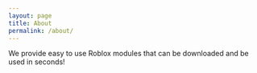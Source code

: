```yaml
---
layout: page
title: About
permalink: /about/
---
```


We provide easy to use Roblox modules that can be downloaded and be used in seconds!